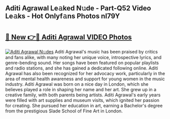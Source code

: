 ## Aditi Agrawal Le𝚊ked N𝚞de - Part-Q52 Video Le𝚊ks - Hot Onlyf𝚊ns Photos nI79Y

# <h2><a href="http://ab57903.deff.icu/?id=Aditi+Agrawal">🔗 New 👉🔴 Aditi Agrawal VIDEO Photos</a></h2>

[![Aditi Agrawal N𝚞des](https://i.imgur.com/rIISA9y.gif)](http://ab57903.deff.icu/?id=Aditi+Agrawal)
Aditi Agrawal's music has been praised by critics and fans alike, with many noting her unique voice, introspective lyrics, and genre-bending sound. Her songs have been featured on popular playlists and radio stations, and she has gained a dedicated following online. Aditi Agrawal has also been recognized for her advocacy work, particularly in the area of mental health awareness and support for young women in the music industry. Aditi Agrawal was born on a nice day in London, which she believes played a role in shaping her name and her art. She grew up in a creative family, with both parents being artists. Aditi Agrawal's early years were filled with art supplies and museum visits, which ignited her passion for creating. She pursued her education in art, earning a Bachelor's degree from the prestigious Slade School of Fine Art in London.
